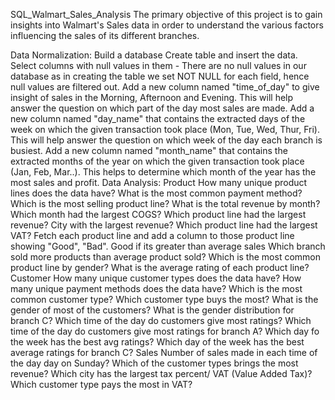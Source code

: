 SQL_Walmart_Sales_Analysis
The primary objective of this project is to gain insights into Walmart's Sales data in order to understand the various factors influencing the sales of its different branches.

Data Normalization:
Build a database
Create table and insert the data.
Select columns with null values in them - There are no null values in our database as in creating the table we set NOT NULL for each field, hence null values are filtered out.
Add a new column named "time_of_day" to give insight of sales in the Morning, Afternoon and Evening. This will help answer the question on which part of the day most sales are made.
Add a new column named "day_name" that contains the extracted days of the week on which the given transaction took place (Mon, Tue, Wed, Thur, Fri). This will help answer the question on which week of the day each branch is busiest.
Add a new column named "month_name" that contains the extracted months of the year on which the given transaction took place (Jan, Feb, Mar..). This helps to determine which month of the year has the most sales and profit.
Data Analysis:
Product
How many unique product lines does the data have?
What is the most common payment method?
Which is the most selling product line?
What is the total revenue by month?
Which month had the largest COGS?
Which product line had the largest revenue?
City with the largest revenue?
Which product line had the largest VAT?
Fetch each product line and add a column to those product line showing "Good", "Bad". Good if its greater than average sales
Which branch sold more products than average product sold?
Which is the most common product line by gender?
What is the average rating of each product line?
Customer
How many unique customer types does the data have?
How many unique payment methods does the data have?
Which is the most common customer type?
Which customer type buys the most?
What is the gender of most of the customers?
What is the gender distribution for branch C?
Which time of the day do customers give most ratings?
Which time of the day do customers give most ratings for branch A?
Which day fo the week has the best avg ratings?
Which day of the week has the best average ratings for branch C?
Sales
Number of sales made in each time of the day day on Sunday?
Which of the customer types brings the most revenue?
Which city has the largest tax percent/ VAT (Value Added Tax)?
Which customer type pays the most in VAT?
